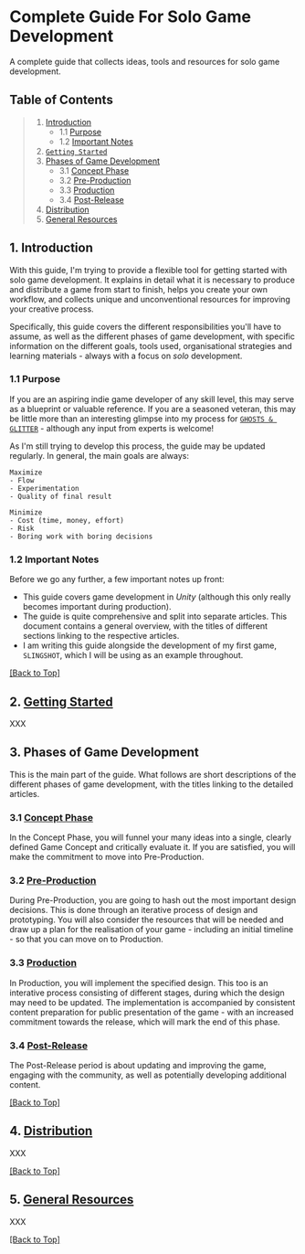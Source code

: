 # Complete Guide For Solo Game Development

A complete guide that collects ideas, tools and resources for solo game development.

<a name="toc"></a>
## Table of Contents

> 1. [Introduction](#introduction)
>    - 1.1 [Purpose](#purpose)
>    - 1.2 [Important Notes](#important-notes)
> 2. [`Getting Started`](#getting-started)
> 3. [Phases of Game Development](#phases)
>    - 3.1 [Concept Phase](#concept-phase)
>    - 3.2 [Pre-Production](#pre-production)
>    - 3.3 [Production](#production)
>    - 3.4 [Post-Release](#post-release)
> 4. [Distribution](#distribution)
> 5. [General Resources](#resources)

<a name="introduction"></a>
## 1. Introduction

With this guide, I'm trying to provide a flexible tool for getting started with solo game development. It explains in detail what it is necessary to produce and distribute a game from start to finish, helps you create your own workflow, and collects unique and unconventional resources for improving your creative process.

Specifically, this guide covers the different responsibilities you'll have to assume, as well as the different phases of game development, with specific information on the different goals, tools used, organisational strategies and learning materials - always with a focus on *solo* development.

<a name="purpose"></a>
### 1.1 Purpose

If you are an aspiring indie game developer of any skill level, this may serve as a blueprint or valuable reference. If you are a seasoned veteran, this may be little more than an interesting glimpse into my process for [`GHOSTS & GLITTER`](https://www.youtube.com/@ghostsnglitter) - although any input from experts is welcome!

As I'm still trying to develop this process, the guide may be updated regularly. In general, the main goals are always:

```
Maximize
- Flow
- Experimentation
- Quality of final result
```

```
Minimize
- Cost (time, money, effort)
- Risk
- Boring work with boring decisions
```

<a name="important-notes"></a>
### 1.2 Important Notes

Before we go any further, a few important notes up front:
- This guide covers game development in *Unity* (although this only really becomes important during production).
- The guide is quite comprehensive and split into separate articles. This document contains a general overview, with the titles of different sections linking to the respective articles.
- I am writing this guide alongside the development of my first game, `SLINGSHOT`, which I will be using as an example throughout.

[[Back to Top]](#complete-guide-for-solo-game-development)

<a name="getting-started"></a>
## 2. [Getting Started](Articles/2_GettingStarted.md/#getting-started)

XXX

<a name="phases"></a>
## 3. Phases of Game Development

This is the main part of the guide. What follows are short descriptions of the different phases of game development, with the titles linking to the detailed articles.

<a name="concept-phase"></a>
### 3.1 [Concept Phase](Phases/3_1_ConceptPhase.md/#concept-phase)

In the Concept Phase, you will funnel your many ideas into a single, clearly defined Game Concept and critically evaluate it. If you are satisfied, you will make the commitment to move into Pre-Production.

<a name="pre-production"></a>
### 3.2 [Pre-Production](Phases/3_2_PreProduction.md/#pre-production)

During Pre-Production, you are going to hash out the most important design decisions. This is done through an iterative process of design and prototyping. You will also consider the resources that will be needed and draw up a plan for the realisation of your game - including an initial timeline - so that you can move on to Production.

<a name="production"></a>
### 3.3 [Production](Phases/3_3_Production.md/#production)

In Production, you will implement the specified design. This too is an interative process consisting of different stages, during which the design may need to be updated. The implementation is accompanied by consistent content preparation for public presentation of the game - with an increased commitment towards the release, which will mark the end of this phase.

<a name="post-release"></a>
### 3.4 [Post-Release](Phases/3_4_PostRelease.md/#post-release)

The Post-Release period is about updating and improving the game, engaging with the community, as well as potentially developing additional content.

[[Back to Top]](#complete-guide-for-solo-game-development)

<a name="distribution"></a>
## 4. [Distribution](Articles/4_Distribution.md/#distribution)

XXX

[[Back to Top]](#complete-guide-for-solo-game-development)

<a name="resources"></a>
## 5. [General Resources](Articles/5_GeneralResources.md/#general-resources)

XXX

[[Back to Top]](#complete-guide-for-solo-game-development)